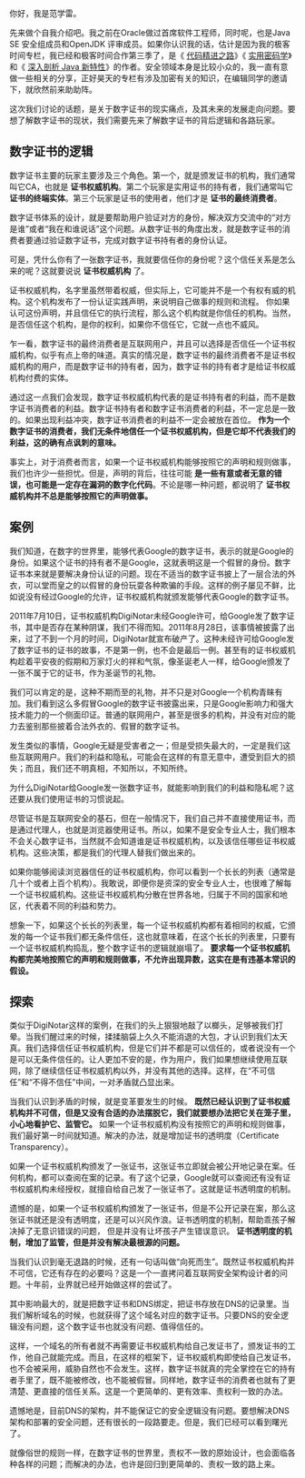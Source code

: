 你好，我是范学雷。

先来做个自我介绍吧。我之前在Oracle做过首席软件工程师，同时呢，也是Java SE 安全组成员和OpenJDK 评审成员。如果你认识我的话，估计是因为我的极客时间专栏，我已经和极客时间合作第三季了，是《 [代码精进之路](https://time.geekbang.org/column/intro/100019601)》《 [实用密码学](https://time.geekbang.org/column/intro/100064801)》和《 [深入剖析 Java 新特性](https://time.geekbang.org/column/intro/100097301)》的作者。安全领域本身是比较小众的，我一直有意做一些相关的分享，正好昊天的专栏有涉及加密有关的知识，在编辑同学的邀请下，就欣然前来助助阵。

这次我们讨论的话题，是关于数字证书的现实痛点，及其未来的发展走向问题。要想了解数字证书的现状，我们需要先来了解数字证书的背后逻辑和各路玩家。

## 数字证书的逻辑

数字证书主要的玩家主要涉及三个角色。第一个，就是颁发证书的机构，我们通常叫它CA，也就是 **证书权威机构**。第二个玩家是实用证书的持有者，我们通常叫它 **证书的终端实体**。第三个玩家是证书的使用者，他们才是 **证书的最终消费者**。

数字证书体系的设计，就是要帮助用户验证对方的身份，解决双方交流中的“对方是谁”或者“我在和谁说话”这个问题。从数字证书的角度出发，就是数字证书的消费者要通过验证数字证书，完成对数字证书持有者的身份认证。

可是，凭什么你有了一张数字证书，我就要信任你的身份呢？这个信任关系是怎么来的呢？这就要说说 **证书权威机构** 了。

证书权威机构，名字里虽然带着权威，但实际上，它可能并不是一个有权有威的机构。这个机构发布了一份认证实践声明，来说明自己做事的规则和流程。 你如果认可这份声明，并且信任它的执行流程，那么这个机构就是你信任的机构。当然，是否信任这个机构，是你的权利，如果你不信任它，它就一点也不威风。

乍一看，数字证书的最终消费者是互联网用户，并且可以选择是否信任一个证书权威机构，似乎有点上帝的味道。真实的情况是，数字证书的最终消费者不是证书权威机构的用户，而是数字证书的持有者，因为，数字证书的持有者才是给证书权威机构付费的实体。

通过这一点我们会发现，数字证书权威机构代表的是证书持有者的利益，而不是数字证书消费者的利益。数字证书持有者和数字证书消费者的利益，不一定总是一致的。如果出现利益冲突，数字证书消费者的利益不一定会被放在首位。 **作为一个数字证书的消费者，我们无条件地信任一个证书权威机构，但是它却不代表我们的利益，这的确有点讽刺的意味。**

事实上，对于消费者而言，如果一个证书权威机构能够按照它的声明和规则做事，我们也许少一些担忧。但是，声明的背后，往往可能 **是一些有意或者无意的错误，也可能是一定存在漏洞的数字化代码**。不论是哪一种问题，都说明了 **证书权威机构并不总是能够按照它的声明做事。**

## 案例

我们知道，在数字的世界里，能够代表Google的数字证书，表示的就是Google的身份。如果这个证书的持有者不是Google，这就表明这是一个假冒的身份。数字证书本来就是要解决身份认证的问题。现在不适当的数字证书披上了一层合法的外衣，可以堂而皇之的以假冒的身份玩耍各种欺骗的手段。这样的例子屡见不鲜，比如说没有经过Google的允许，证书权威机构就颁发能够代表Google的数字证书。

2011年7月10日，证书权威机构DigiNotar未经Google许可，给Google发了数字证书，其中是否存在某种阴谋，我们不得而知。2011年8月28日，该事情被披露了出来，过了不到一个月的时间，DigiNotar就宣布破产了。这种未经许可给Google发了数字证书的证书的故事，不是第一例，也不会是最后一例。甚至有的证书权威机构趁着平安夜的假期和万家灯火的祥和气氛，像圣诞老人一样，给Google颁发了一张不属于它的证书，作为圣诞节的礼物。

我们可以肯定的是，这种不期而至的礼物，并不只是对Google一个机构青睐有加。我们看到这么多假冒Google的数字证书披露出来，只是Google影响力和强大技术能力的一个侧面印证。普通的联网用户，甚至是很多的机构，并没有对应的能力去鉴别那些披着合法外衣的、假冒的数字证书。

发生类似的事情，Google无疑是受害者之一；但是受损失最大的，一定是我们这些互联网用户。我们的利益和隐私，可能会在这样的有意无意中，遭受到巨大的损失；而且，我们还不明真相，不知所以，不知所终。

为什么DigiNotar给Google发一张数字证书，就能影响到我们的利益和隐私呢？这还要从我们使用证书的习惯说起。

尽管证书是互联网安全的基石，但在一般情况下，我们自己并不直接使用证书，而是通过代理人，也就是浏览器使用证书。所以，如果不是安全专业人士，我们根本不会关心数字证书，当然就不会知道谁是证书权威机构，以及该信任哪些证书权威机构。这些决策，都是我们的代理人替我们做出来的。

如果你能够阅读浏览器信任的证书权威机构，你可以看到一个长长的列表（通常是几十个或者上百个机构）。我敢说，即便你是资深的安全专业人士，也很难了解每一个证书权威机构。这些证书权威机构分散在世界各地，归属于不同的国家和地区，代表着不同的利益和势力。

想象一下，如果这个长长的列表里，每一个证书权威机构都有着相同的权威，它颁发的每一个证书我们都无条件信任，这也就意味着，在这个长长的列表里，只要有一个证书权威机构捣乱，整个数字证书的逻辑就崩塌了。 **要求每一个证书权威机构都完美地按照它的声明和规则做事，不允许出现异数，这实在是有违基本常识的假设。**

## 探索

类似于DigiNotar这样的案例，在我们的头上狠狠地敲了以榔头，足够被我们打晕。当我们醒过来的时候，揉揉脑袋上久久不能消退的大包，才认识到我们太天真。我们选择信任证书权威机构，但是它们并不都是可以信任的，或者说没有一个是可以无条件信任的。让人更加不安的是，作为用户，我们如果想继续使用互联网，除了继续信任证书权威机构以外，并没有其他的选择。这样，在“不可信任”和“不得不信任”中间，一对矛盾就凸显出来。

当我们认识到矛盾的时候，就是变革要发生的时候。 **既然已经认识到了证书权威机构并不可信，但是又没有合适的办法摆脱它，我们就要想办法把它关在笼子里，小心地看护它、监管它。** 如果一个证书权威机构没有按照它的声明和规则做事，我们最好第一时间就知道。解决的办法，就是增加证书的透明度（Certificate Transparency）。

如果一个证书权威机构颁发了一张证书，这张证书立即就会被公开地记录在案。任何机构，都可以查阅在案的记录。有了这个记录，Google就可以查阅还有没有证书权威机构未经授权，就擅自给自己发了一张证书了。这就是证书透明度的机制。

遗憾的是，如果一个证书权威机构颁发了一张证书，但是不公开记录在案，那么这张证书就还是没有透明度，还是可以兴风作浪。证书透明度的机制，帮助乖孩子解决掉了无意识错误的问题， 但是并没有让坏孩子产生错误意识。 **证书透明度的机制，增加了监管，但是并没有解决最根源的问题。**

当我们认识到毫无退路的时候，还有一句话叫做“向死而生”。既然证书权威机构并不可信，它还有存在的必要吗？这是一个一直拷问着互联网安全架构设计者的问题。十年前，业界就已经开始做这样的尝试了。

其中影响最大的，就是把数字证书和DNS绑定，把证书存放在DNS的记录里。当我们解析域名的时候，也就获得了这个域名对应的数字证书。只要DNS的安全逻辑没有问题，这个数字证书也就没有问题、值得信任的。

这样，一个域名的所有者就不再需要证书权威机构给自己发证书了，颁发证书的工作，他自己就能完成。而且，在这样的框架下，证书权威机构即使给自己发证书，也不会被采用，威胁自然也不会发生。这样，数字证书就真的完全掌控在它的持有者手里了，既不能被修改，也不能被假冒。同样地，数字证书的消费者也就有了更清楚、更直接的信任关系。这是一个更简单的、更有效率、责权利一致的办法。

遗憾地是，目前DNS的架构，并不能保证它的安全逻辑没有问题。要想解决DNS架构和部署的安全问题，还有很长的一段路要走。但是，我们已经可以看到曙光了。

就像俗世的规则一样，在数字证书的世界里，责权不一致的原始设计，也会面临各种各样的问题；而解决的办法，也许是回归到更简单的、责权一致的路上来。